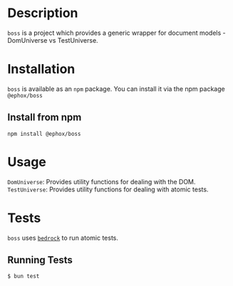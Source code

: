 # Description
`boss` is a project which provides a generic wrapper for document models - DomUniverse vs TestUniverse.
# Installation
`boss` is available as an `npm` package.  You can install it via the npm package `@ephox/boss`
## Install from npm
`npm install @ephox/boss`

# Usage
`DomUniverse`: Provides utility functions for dealing with the DOM.
`TestUniverse`: Provides utility functions for dealing with atomic tests.
# Tests
`boss` uses [`bedrock`](https://www.npmjs.com/package/@ephox/bedrock) to run atomic tests.
## Running Tests
`$ bun test`
